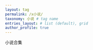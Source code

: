 ```yaml
---
layout: tag
permalink: /x小说/
taxonomy: 小说 # tag name
entries_layout: # list (default), grid
author_profile: true
---
```


小说合集
